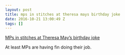 ```yaml
---
layout: post
title: mps in stitches at theresa mays birthday joke
date: 2016-10-21 13:00:49 Z
tags: []
---
```

[MPs in stitches at Theresa May’s birthday joke](https://www.theguardian.com/politics/video/2016/oct/19/theresa-may-birthday-joke-pmqs-video-)

At least MPs are having fin doing their job.
